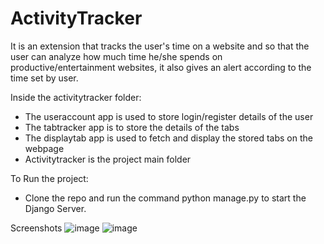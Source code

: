 # ActivityTracker
It is an extension that tracks the user's time on a website and so that the user can analyze how much time he/she spends on productive/entertainment websites, it also 
gives an alert according to the time set by user.


Inside the activitytracker folder:
- The useraccount app is used to store login/register details of the user
- The tabtracker app is to store the details of the tabs
- The displaytab app is used to fetch and display the stored tabs on the webpage
- Activitytracker is the project main folder

To Run the project:
- Clone the repo and run the command python manage.py to start the Django Server.

Screenshots
![image](https://user-images.githubusercontent.com/72245900/212717958-4b451f6b-4ee4-4a71-b9a7-7866de8e8c1f.png)
![image](https://user-images.githubusercontent.com/72245900/218972581-8709c596-7583-4d69-b8ad-414f215c60c5.png)
